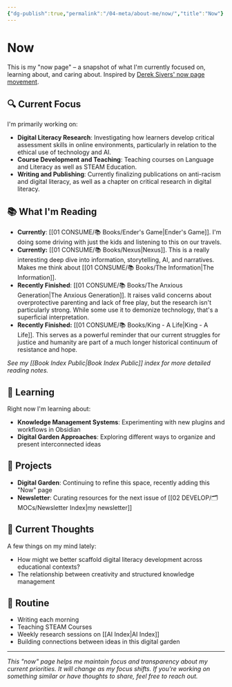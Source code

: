 ```yaml
---
{"dg-publish":true,"permalink":"/04-meta/about-me/now/","title":"Now"}
---
```


# Now

This is my "now page" – a snapshot of what I'm currently focused on, learning about, and caring about. Inspired by [Derek Sivers' now page movement](https://sive.rs/nowff).

## 🔍 Current Focus

I'm primarily working on:

- **Digital Literacy Research**: Investigating how learners develop critical assessment skills in online environments, particularly in relation to the ethical use of technology and AI.
- **Course Development and Teaching**: Teaching courses on Language and Literacy as well as STEAM Education.
- **Writing and Publishing**: Currently finalizing publications on anti-racism and digital literacy, as well as a chapter on critical research in digital literacy.

## 📚 What I'm Reading

- **Currently**: [[01 CONSUME/📚 Books/Ender's Game\|Ender's Game]]. I'm doing some driving with just the kids and listening to this on our travels.
- **Currently:** [[01 CONSUME/📚 Books/Nexus\|Nexus]]. This is a really interesting deep dive into information, storytelling, AI, and narratives. Makes me think about [[01 CONSUME/📚 Books/The Information\|The Information]].
- **Recently Finished**: [[01 CONSUME/📚 Books/The Anxious Generation\|The Anxious Generation]]. It raises valid concerns about overprotective parenting and lack of free play, but the research isn't particularly strong. While some use it to demonize technology, that's a superficial interpretation. 
- **Recently Finished:** [[01 CONSUME/📚 Books/King - A Life\|King - A Life]]. This serves as a powerful reminder that our current struggles for justice and humanity are part of a much longer historical continuum of resistance and hope.

_See my [[Book Index Public\|Book Index Public]] index for more detailed reading notes._

## 🌱 Learning

Right now I'm learning about:

- **Knowledge Management Systems**: Experimenting with new plugins and workflows in Obsidian
- **Digital Garden Approaches**: Exploring different ways to organize and present interconnected ideas

## 📝 Projects

- **Digital Garden**: Continuing to refine this space, recently adding this "Now" page
- **Newsletter**: Curating resources for the next issue of [[02 DEVELOP/🗂️ MOCs/Newsletter Index\|my newsletter]]

## 💭 Current Thoughts

A few things on my mind lately:

- How might we better scaffold digital literacy development across educational contexts?
- The relationship between creativity and structured knowledge management

## 🔄 Routine

- Writing each morning
- Teaching STEAM Courses
- Weekly research sessions on [[AI Index\|AI Index]]
- Building connections between ideas in this digital garden

---

_This "now" page helps me maintain focus and transparency about my current priorities. It will change as my focus shifts. If you're working on something similar or have thoughts to share, feel free to reach out._